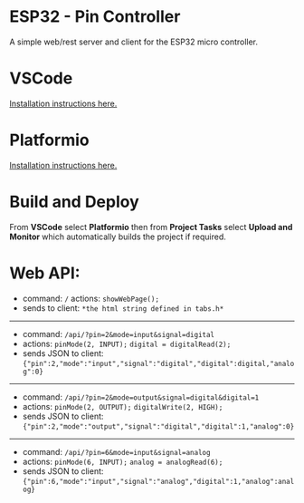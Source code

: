 # ESP32 - Pin Controller
A simple web/rest server and client for the ESP32 micro controller.
# VSCode
[Installation instructions here.](http://code.visualstudio.com/download)
# Platformio
[Installation instructions here.](https://platformio.org/install/ide?install=vscode)
# Build and Deploy
From **VSCode** select **Platformio** then from **Project Tasks** select **Upload and Monitor** which automatically builds the project if required.
# Web API:
  - command:
    `/`
   actions:
    `showWebPage();`
  - sends to client:
    `*the html string defined in tabs.h*`
----------
  - command:
	`/api/?pin=2&mode=input&signal=digital`
  - actions:
    `pinMode(2, INPUT);`
    `digital = digitalRead(2);`
  - sends JSON to client:
    `{"pin":2,"mode":"input","signal":"digital","digital":digital,"analog":0}`
----------
  - command:
	`/api/?pin=2&mode=output&signal=digital&digital=1`
  - actions:
    `pinMode(2, OUTPUT);`
    `digitalWrite(2, HIGH);`
  - sends JSON to client:
    `{"pin":2,"mode":"output","signal":"digital","digital":1,"analog":0}`
----------
  - command:
  	`/api/?pin=6&mode=input&signal=analog`
  - actions:
    `pinMode(6, INPUT);`
    `analog = analogRead(6);`
  - sends JSON to client:
    `{"pin":6,"mode":"input","signal":"analog","digital":1,"analog":analog}`
